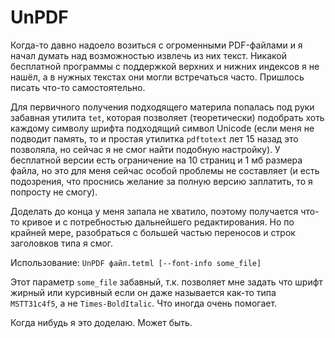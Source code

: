 # UnPDF
Когда-то давно надоело возиться с огроменными PDF-файлами и я начал думать над возможностью извлечь из них текст. Никакой бесплатной программы с поддержкой верхних и нижних индексов я не нашёл, а в нужных текстах они могли встречаться часто. Пришлось писать что-то самостоятельно.

Для первичного получения подходящего материла попалась под руки забавная утилита `tet`, которая позволяет (теоретически) подобрать хоть каждому символу шрифта подходящий символ Unicode (если меня не подводит память, то и простая утилитка `pdftotext` лет 15 назад это позволяла, но сейчас я не смог найти подобную настройку). У бесплатной версии есть ограничение на 10 страниц и 1 мб размера файла, но это для меня сейчас особой проблемы не составляет (и есть подозрения, что проснись желание за полную версию заплатить, то я попросту не смогу).

Доделать до конца у меня запала не хватило, поэтому получается что-то кривое и с потребностью дальнейшего редактирования. Но по крайней мере, разобраться с большей частью переносов и строк заголовков типа <ABCDEF> я смог.

Использование: `UnPDF файл.tetml [--font-info some_file]`

Этот параметр `some_file` забавный, т.к. позволяет мне задать что шрифт жирный или курсивный если он даже называется как-то типа `MSTT31c4f5`, а не `Times-BoldItalic`. Что иногда очень помогает.

Когда нибудь я это доделаю. Может быть.
